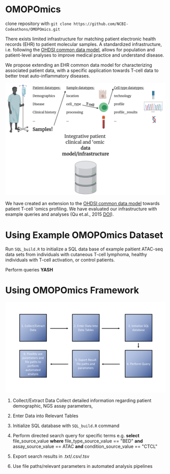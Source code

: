 # OMOPOmics

clone repository with `git clone https://github.com/NCBI-Codeathons/OMOPOmics.git` 

There exists limited infrastructure for matching patient electronic health records (EHR) to patient molecular samples. A standardized infrastructure, i.e. following the [OHDSI common data model](https://ohdsi.github.io/TheBookOfOhdsi/), allows for population and patient-level analyses to improve medical practice and understand disease. 

We propose extending an EHR common data model for characterizing associated patient data, with a specific application towards T-cell data to better treat auto-inflammatory diseases.

![](docs/imgs/chroma-t-cell_scheme.png)

We have created an extension to the [OHDSI common data model](https://ohdsi.github.io/TheBookOfOhdsi/) towards patient T-cell 'omics profiling. We have evaluated our infrastructure with example queries and analyses (Qu et.al., 2015 [DOI](https://doi.org/10.1016/j.cels.2015.06.003.)).

# Using Example OMOPOmics Dataset

Run `SQL_build.R`  to initialize a SQL data base of example paitient ATAC-seq data sets from individuals with cutaneous T-cell lymphoma, healthy individuals with T-cell activation, or control patients. 

Perform queries **YASH**


# Using OMOPOmics Framework

![](docs/imgs/OMOPOmics_use_flowchart.png)

1. Collect/Extract Data 
        Collect detailed information regarding patient demographic, NGS assay parameters, 

2. Enter Data into Relevant Tables

3. Initialize SQL database with `SQL_build.R` command 

4. Perform directed search query for specific terms 
        e.g. **select** file_source_value **where** file_type_source_value == "BED" 
        **and** assay_source_value == ATAC **and** condition_source_value == "CTCL"

5. Export search results in .txt/.csv/.tsv
        
6. Use file paths/relevant parameters in automated analysis pipelines
            







